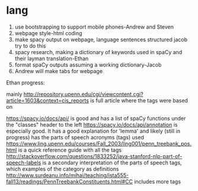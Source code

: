 # lang

1. use bootstrapping to support mobile phones-Andrew and Steven
2. webpage style-html coding
3. make spacy output on webpage, language sentences structured jacob try to do this
4. spacy research, making a dictionary of keywords used in spaCy and their layman translation-Ethan
5. format spaCy outputs assuming a working dictionary-Jacob
6. Andrew will make tabs for webpage



Ethan progress:

mainly http://repository.upenn.edu/cgi/viewcontent.cgi?article=1603&context=cis_reports is full article where the tags were based on

https://spacy.io/docs/api/ is good and has a list of spaCy functions under the "classes" header to the left
https://spacy.io/docs/api/annotation is especially good. It has a good explanation for 'lemma' and likely (still in progress) has the parts of 
    speech acronyms (tags) used
https://www.ling.upenn.edu/courses/Fall_2003/ling001/penn_treebank_pos.html is a quick reference guide with all the tags
http://stackoverflow.com/questions/1833252/java-stanford-nlp-part-of-speech-labels is a secondary interpretation of the parts of speech tags, which
    examples of the category as definitions
http://www.surdeanu.info/mihai/teaching/ista555-fall13/readings/PennTreebankConstituents.html#CC includes more tags


